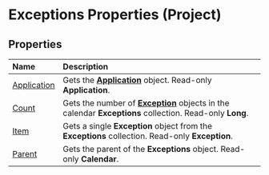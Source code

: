 
# Exceptions Properties (Project)

## Properties



|**Name**|**Description**|
|:-----|:-----|
|[Application](43f16530-ccda-a78c-3872-8cb9c821fc14.md)|Gets the  **[Application](8eb91712-7784-a102-38c0-19bb056c27e9.md)** object. Read-only **Application**.|
|[Count](33103731-ed2b-48b7-2952-522c366abc0c.md)|Gets the number of  **[Exception](7248983d-071a-5421-7378-0d98b3c6792e.md)** objects in the calendar **Exceptions** collection. Read-only **Long**.|
|[Item](3e579cad-5061-933e-3096-3638c9dc04ca.md)|Gets a single  **Exception** object from the **Exceptions** collection. Read-only **Exception**.|
|[Parent](d9e45347-9488-f1f6-c74b-bbf64c008cf3.md)|Gets the parent of the  **Exceptions** object. Read-only **Calendar**.|
